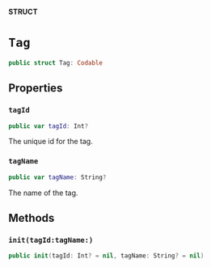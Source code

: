 **STRUCT**

# `Tag`

```swift
public struct Tag: Codable
```

## Properties
### `tagId`

```swift
public var tagId: Int?
```

The unique id for the tag.

### `tagName`

```swift
public var tagName: String?
```

The name of the tag.

## Methods
### `init(tagId:tagName:)`

```swift
public init(tagId: Int? = nil, tagName: String? = nil)
```
